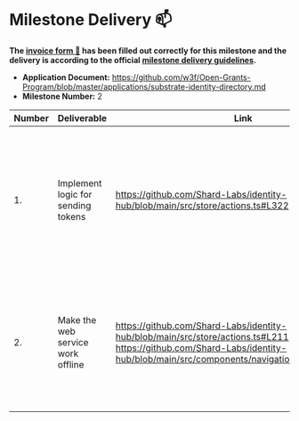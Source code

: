 # Milestone Delivery :mailbox:


**The [invoice form :pencil:](https://docs.google.com/forms/d/e/1FAIpQLSfmNYaoCgrxyhzgoKQ0ynQvnNRoTmgApz9NrMp-hd8mhIiO0A/viewform) has been filled out correctly for this milestone and the delivery is according to the official [milestone delivery guidelines](https://github.com/w3f/General-Grants-Program/blob/master/grants/milestone-deliverables-guidelines.md).**  

* **Application Document:** https://github.com/w3f/Open-Grants-Program/blob/master/applications/substrate-identity-directory.md
* **Milestone Number:** 2


| Number | Deliverable | Link | Notes |
| ------------- | ------------- | ------------- |------------- |
| 1. | Implement logic for sending tokens | https://github.com/Shard-Labs/identity-hub/blob/main/src/store/actions.ts#L322 | Implement logic for sending tokens; retrieve balance, parse inputs, display transaction fee, create the transfer transaction. |
| 2. | Make the web service work offline | https://github.com/Shard-Labs/identity-hub/blob/main/src/store/actions.ts#L211 https://github.com/Shard-Labs/identity-hub/blob/main/src/components/navigation/SideBar.vue#L11 | Web service can be used in offline mode; the user can specify a local node to which will the service connect. |

